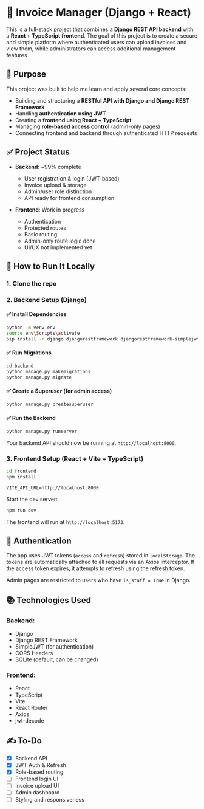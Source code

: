 # 🧾 Invoice Manager (Django + React)

This is a full-stack project that combines a **Django REST API backend** with a **React + TypeScript frontend**. The goal of this project is to create a secure and simple platform where authenticated users can upload invoices and view them, while administrators can access additional management features.

## 🚀 Purpose

This project was built to help me learn and apply several core concepts:

- Building and structuring a **RESTful API with Django and Django REST Framework**
- Handling **authentication using JWT**
- Creating a **frontend using React + TypeScript**
- Managing **role-based access control** (admin-only pages)
- Connecting frontend and backend through authenticated HTTP requests

## ✅ Project Status

- **Backend**: ~99% complete  
  - User registration & login (JWT-based)
  - Invoice upload & storage
  - Admin/user role distinction
  - API ready for frontend consumption

- **Frontend**: Work in progress  
  - Authentication
  - Protected routes
  - Basic routing
  - Admin-only route logic done
  - UI/UX not implemented yet

## 🔧 How to Run It Locally

### 1. Clone the repo

### 2. Backend Setup (Django)

#### ✅ Install Dependencies

```bash
python -m venv env
source env\Scripts\activate
pip install -r django djangorestframework djangorestframework-simplejwt corsheaders
```

#### ✅ Run Migrations

```bash
cd backend
python manage.py makemigrations
python manage.py migrate
```

#### ✅ Create a Superuser (for admin access)

```bash
python manage.py createsuperuser
```

#### ✅ Run the Backend

```bash
python manage.py runserver
```

Your backend API should now be running at `http://localhost:8000`.

### 3. Frontend Setup (React + Vite + TypeScript)

```bash
cd frontend
npm install
```

```
VITE_API_URL=http://localhost:8000
```

Start the dev server:

```bash
npm run dev
```

The frontend will run at `http://localhost:5173`.

## 🔐 Authentication

The app uses JWT tokens (`access` and `refresh`) stored in `localStorage`. The tokens are automatically attached to all requests via an Axios interceptor. If the access token expires, it attempts to refresh using the refresh token.

Admin pages are restricted to users who have `is_staff = True` in Django.

## 📚 Technologies Used

### Backend:
- Django
- Django REST Framework
- SimpleJWT (for authentication)
- CORS Headers
- SQLite (default, can be changed)

### Frontend:
- React
- TypeScript
- Vite
- React Router
- Axios
- jwt-decode

## ✍️ To-Do

- [x] Backend API
- [x] JWT Auth & Refresh
- [x] Role-based routing
- [ ] Frontend login UI
- [ ] Invoice upload UI
- [ ] Admin dashboard
- [ ] Styling and responsiveness
